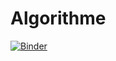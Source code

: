 # Algorithme
[![Binder](https://mybinder.org/badge_logo.svg)](https://mybinder.org/v2/gh/mayssamerchaoui/Algorithme/main)
